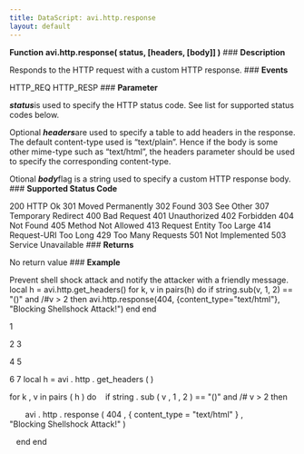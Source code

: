 ```yaml
---
title: DataScript: avi.http.response
layout: default
---
```

**Function** **avi.http.response( status, [headers, [body]] )** ### **Description**

 Responds to the HTTP request with a custom HTTP response. ### **Events**

 HTTP_REQ
HTTP_RESP ### **Parameter**

 ***status***is used to specify the HTTP status code. See list for supported status codes below.

Optional ***headers***are used to specify a table to add headers in the response. The default content-type used is “text/plain”. Hence if the body is some other mime-type such as “text/html”, the headers parameter should be used to specify the corresponding content-type.

Otional ***body***flag is a string used to specify a custom HTTP response body. ### **Supported Status Code**

 200 HTTP Ok
301 Moved Permanently
302 Found
303 See Other
307 Temporary Redirect
400 Bad Request
401 Unauthorized
402 Forbidden
404 Not Found
405 Method Not Allowed
413 Request Entity Too Large
414 Request-URI Too Long
429 Too Many Requests
501 Not Implemented
503 Service Unavailable ### **Returns**

 No return value ### **Example**

 Prevent shell shock attack and notify the attacker with a friendly message.
local h = avi.http.get_headers() for k, v in pairs(h) do if string.sub(v, 1, 2) == "()" and /#v > 2 then avi.http.response(404, {content_type="text/html"}, "Blocking Shellshock Attack!") end end

1

2
3

4
5

6
7 local  h  =  avi . http . get_headers ( )

for  k ,  v  in  pairs ( h )  do
   if  string . sub ( v ,  1 ,  2 )  ==  "()"  and  /# v  >  2  then

       avi . http . response ( 404 ,  { content_type = "text/html" } ,
       "Blocking Shellshock Attack!" )

   end
end